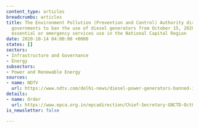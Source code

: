 ```yaml
---
content_type: articles
breadcrumbs: articles
title: The Environment Pollution (Prevention and Control) Authority directs state
  governments to ban the use of diesel generators from October 15, 2020, barring for
  essential or emergency services use in the National Capital Region
date: 2020-10-14 04:00:00 +0000
states: []
sectors:
- Infrastructure and Governance
- Energy
subsectors:
- Power and Renewable Energy
sources:
- name: NDTV
  url: https://www.ndtv.com/delhi-news/diesel-power-generators-banned-in-delhi-from-october-15-to-curb-pollution-2307280
details:
- name: Order
  url: https://www.epca.org.in/epcadirection/Chief-Secretary-GNCTD-Oct08-2020.pdf
is_newsletter: false

---
```

